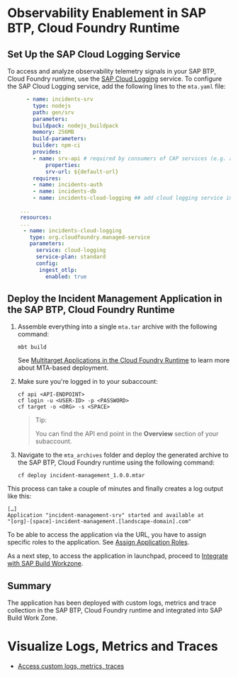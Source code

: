 # Observability Enablement in SAP BTP, Cloud Foundry Runtime

## Set Up the SAP Cloud Logging Service

To access and analyze observability telemetry signals in your SAP BTP, Cloud Foundry runtime, use the [SAP Cloud Logging](https://discovery-center.cloud.sap/serviceCatalog/cloud-logging) service. To configure the SAP Cloud Logging service, add the following lines to the `mta.yaml` file: 

```yaml
      - name: incidents-srv
        type: nodejs
        path: gen/srv
        parameters:
        buildpack: nodejs_buildpack
        memory: 256MB
        build-parameters:
        builder: npm-ci
        provides:
        - name: srv-api # required by consumers of CAP services (e.g. approuter)
            properties:
            srv-url: ${default-url}
        requires:
        - name: incidents-auth
        - name: incidents-db
        - name: incidents-cloud-logging ## add cloud logging service instance

    ...
    resources:
    ...
     - name: incidents-cloud-logging  
       type: org.cloudfoundry.managed-service  
       parameters: 
         service: cloud-logging  
         service-plan: standard  
         config:
          ingest_otlp: 
            enabled: true 
 ```

## Deploy the Incident Management Application in the SAP BTP, Cloud Foundry Runtime

1. Assemble everything into a single `mta.tar` archive with the following command:

    ```
    mbt build
    ```
    See [Multitarget Applications in the Cloud Foundry Runtime](https://help.sap.com/docs/btp/sap-business-technology-platform/multitarget-applications-in-cloud-foundry-environment) to learn more about MTA-based deployment.


2. Make sure you're logged in to your subaccount:

    ```
    cf api <API-ENDPOINT>
    cf login -u <USER-ID> -p <PASSWORD>
    cf target -o <ORG> -s <SPACE>
    ```
    >Tip:
    >
    >You can find the API end point in the **Overview** section of your subaccount.
    >
    
3. Navigate to the `mta_archives` folder and deploy the generated archive to the SAP BTP, Cloud Foundry runtime using the following command:

    ```
    cf deploy incident-management_1.0.0.mtar 
    ```

This process can take a couple of minutes and finally creates a log output like this:

```
[…]
Application "incident-management-srv" started and available at
"[org]-[space]-incident-management.[landscape-domain].com"
```

To be able to access the application via the URL, you have to assign specific roles to the application. See [Assign Application Roles](https://developers.sap.com/tutorials/user-role-assignment.html).

As a next step, to access the application in launchpad, proceed to [Integrate with SAP Build Workzone](https://developers.sap.com/tutorials/integrate-with-work-zone.html).

## Summary

The application has been deployed with custom logs, metrics and trace collection in the SAP BTP, Cloud Foundry runtime and integrated into SAP Build Work Zone.

# Visualize Logs, Metrics and Traces
- [Access custom logs, metrics, traces](./5-test-the-flow.md)
